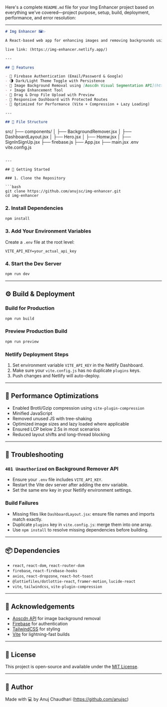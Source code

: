 Here's a complete `README.md` file for your Img Enhancer project based on everything we've covered—project purpose, setup, build, deployment, performance, and error resolution:

---

```markdown
# Img Enhancer 🖼️✨

A React-based web app for enhancing images and removing backgrounds using external APIs. Built with the MERN stack, Firebase authentication, Vite for blazing-fast builds, TailwindCSS, and various performance optimizations.

live link: (https://img-enhancer.netlify.app/)

---

## 🌟 Features

- 🔐 Firebase Authentication (Email/Password & Google)
- 🌗 Dark/Light Theme Toggle with Persistence
- 📸 Image Background Removal using [Aoscdn Visual Segmentation API](https://techhk.aoscdn.com)
- ⚡ Image Enhancement Tool
- 🧩 Drag & Drop File Upload with Preview
- 🔁 Responsive Dashboard with Protected Routes
- 🚀 Optimized for Performance (Vite + Compression + Lazy Loading)

---

## 📁 File Structure

```

src/
├── components/
│   ├── BackgroundRemover.jsx
│   ├── DashboardLayout.jsx
│   ├── Hero.jsx
│   ├── Homw\.jsx
│   ├── SignInSignUp.jsx
├── firebase.js
├── App.jsx
├── main.jsx
.env
vite.config.js

````

---

## 🔧 Getting Started

### 1. Clone the Repository

```bash
git clone https://github.com/anujsc/img-enhancer.git 
cd img-enhancer
````

### 2. Install Dependencies

```bash
npm install
```

### 3. Add Your Environment Variables

Create a `.env` file at the root level:

```env
VITE_API_KEY=your_actual_api_key
```

### 4. Start the Dev Server

```bash
npm run dev
```

---

## ⚙️ Build & Deployment

### Build for Production

```bash
npm run build
```

### Preview Production Build

```bash
npm run preview
```

### Netlify Deployment Steps

1. Set environment variable `VITE_API_KEY` in the Netlify Dashboard.
2. Make sure your `vite.config.js` has no duplicate `plugins` keys.
3. Push changes and Netlify will auto-deploy.

---

## 🚀 Performance Optimizations

* Enabled Brotli/Gzip compression using `vite-plugin-compression`
* Minified JavaScript
* Removed unused JS with tree-shaking
* Optimized image sizes and lazy loaded where applicable
* Ensured LCP below 2.5s in most scenarios
* Reduced layout shifts and long-thread blocking

---

## 🧪 Troubleshooting

### `401 Unauthorized` on Background Remover API

* Ensure your `.env` file includes `VITE_API_KEY`.
* Restart the Vite dev server after adding the env variable.
* Set the same env key in your Netlify environment settings.

### Build Failures

* Missing files like `DashboardLayout.jsx`: ensure file names and imports match exactly.
* Duplicate `plugins` key in `vite.config.js`: merge them into one array.
* Use `npm install` to resolve missing dependencies before building.

---

## 📦 Dependencies

* `react`, `react-dom`, `react-router-dom`
* `firebase`, `react-firebase-hooks`
* `axios`, `react-dropzone`, `react-hot-toast`
* `@lottiefiles/dotlottie-react`, `framer-motion`, `lucide-react`
* `vite`, `tailwindcss`, `vite-plugin-compression`

---

## 🙌 Acknowledgements

* [Aoscdn API](https://techhk.aoscdn.com/) for image background removal
* [Firebase](https://firebase.google.com) for authentication
* [TailwindCSS](https://tailwindcss.com) for styling
* [Vite](https://vitejs.dev) for lightning-fast builds

---

## 📜 License

This project is open-source and available under the [MIT License](LICENSE).

---

## 👤 Author

Made with 💻 by Anuj Chaudhari (https://github.com/anujsc)


